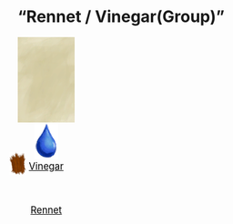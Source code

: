 # “Rennet / Vinegar(Group)”  
<div style="display:inline-block"><div class="gamedatalist" style="text-align:center;;min-height:0px;"><div class="gamecard" style="width:100px; height:150px;"><a href="Rennet.md" style="color:black"><img class="bg" decoding="async" src="Sprite/BG_SandTop.png" href="a.md" style="max-width:100px;max-height:150px;"><img decoding="async" src="Sprite/BarkFibrous.png" class="cardimageNoBack" style="transform: translate(-50%, 0%) scale(0.2932551319648094);"><span style="font-size: 16.666666666666668px;">Rennet</span></a></div></div><div class="gamedatalist" style="text-align:center;;min-height:0px;"><div class="gamecard" style="width:100px; height:150px;"><a href="LQ_Vinegar.md" style="color:black"><img decoding="async" src="Sprite/Thirst.png" class="cardimage" style="max-width:100px;max-height:150px;"><span style="font-size: 16.666666666666668px;">Vinegar</span></a></div></div></div>  
  


<script>document.title="“Rennet / Vinegar(Group)” - Card Survival Wiki";</script>
